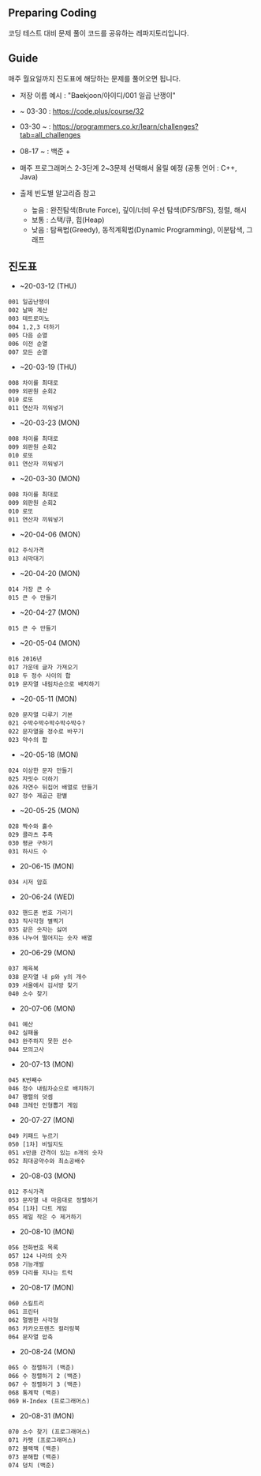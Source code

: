 ## Preparing Coding 
코딩 테스트 대비 문제 풀이 코드를 공유하는 레파지토리입니다.

## Guide
매주 월요일까지 진도표에 해당하는 문제를 풀어오면 됩니다.
- 저장 이름 예시 : "Baekjoon/아이디/001 일곱 난쟁이"

- ~ 03-30 : https://code.plus/course/32
- 03-30 ~ : https://programmers.co.kr/learn/challenges?tab=all_challenges
- 08-17 ~ : 백준 + 
- 매주 프로그래머스 2-3단계 2~3문제 선택해서 올릴 예정 (공통 언어 : C++, Java)
- 출제 빈도별 알고리즘 참고
  - 높음 : 완전탐색(Brute Force), 깊이/너비 우선 탐색(DFS/BFS), 정렬, 해시
  - 보통 : 스택/큐, 힙(Heap)
  - 낮음 : 탐욕법(Greedy), 동적계획법(Dynamic Programming), 이분탐색, 그래프

## 진도표
- ~20-03-12 (THU)
```
001 일곱난쟁이
002 날짜 계산
003 테트로미노
004 1,2,3 더하기
005 다음 순열
006 이전 순열
007 모든 순열
```
- ~20-03-19 (THU)
```
008 차이를 최대로
009 외판원 순회2
010 로또
011 연산자 끼워넣기
```

- ~20-03-23 (MON)
```
008 차이를 최대로
009 외판원 순회2
010 로또
011 연산자 끼워넣기
```

- ~20-03-30 (MON)
```
008 차이를 최대로
009 외판원 순회2
010 로또
011 연산자 끼워넣기
```

- ~20-04-06 (MON)
```
012 주식가격
013 쇠막대기
```

- ~20-04-20 (MON)
```
014 가장 큰 수
015 큰 수 만들기
```

- ~20-04-27 (MON)
```
015 큰 수 만들기
```

- ~20-05-04 (MON)
```
016 2016년
017 가운데 글자 가져오기
018 두 정수 사이의 합
019 문자열 내림차순으로 배치하기
```

- ~20-05-11 (MON)
```
020 문자열 다루기 기본
021 수박수박수박수박수박수?
022 문자열을 정수로 바꾸기
023 약수의 합
```

- ~20-05-18 (MON)
```
024 이상한 문자 만들기
025 자릿수 더하기
026 자연수 뒤집어 배열로 만들기
027 정수 제곱근 판별
```

- ~20-05-25 (MON)
```
028 짝수와 홀수
029 콜라츠 추측
030 평균 구하기
031 하샤드 수
```

- 20-06-15 (MON)
```
034 시저 암호
```

- 20-06-24 (WED)
```
032 핸드폰 번호 가리기
033 직사각형 별찍기
035 같은 숫자는 싫어
036 나누어 떨어지는 숫자 배열
```

- 20-06-29 (MON)
```
037 체육복
038 문자열 내 p와 y의 개수
039 서울에서 김서방 찾기
040 소수 찾기
```


- 20-07-06 (MON)
```
041 예산
042 실패율
043 완주하지 못한 선수
044 모의고사
```

- 20-07-13 (MON)
```
045 K번째수
046 정수 내림차순으로 배치하기
047 행렬의 덧셈
048 크레인 인형뽑기 게임
```

- 20-07-27 (MON)
```
049 키패드 누르기
050 [1차] 비밀지도
051 x만큼 간격이 있는 n개의 숫자
052 최대공약수와 최소공배수
```

- 20-08-03 (MON)
```
012 주식가격
053 문자열 내 마음대로 정렬하기
054 [1차] 다트 게임
055 제일 작은 수 제거하기
```

- 20-08-10 (MON)
```
056 전화번호 목록
057 124 나라의 숫자
058 기능개발
059 다리를 지나는 트럭
```

- 20-08-17 (MON)
```
060 스킬트리
061 프린터
062 멀쩡한 사각형
063 카카오프렌즈 컬러링북
064 문자열 압축
```

- 20-08-24 (MON)
```
065 수 정렬하기 (백준)
066 수 정렬하기 2 (백준)
067 수 정렬하기 3 (백준)
068 통계학 (백준)
069 H-Index (프로그래머스)
```

- 20-08-31 (MON)
```
070 소수 찾기 (프로그래머스)
071 카펫 (프로그래머스)
072 블랙잭 (백준)
073 분해합 (백준)
074 덩치 (백준)
```
